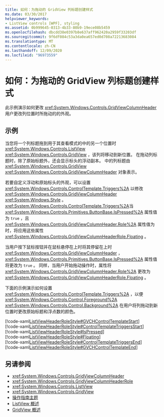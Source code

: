 ```yaml
---
title: 如何：为拖动的 GridView 列标题创建样式
ms.date: 03/30/2017
helpviewer_keywords:
- ListView controls [WPF], styling
ms.assetid: 0b999645-0313-4b33-80b9-19ece08b5459
ms.openlocfilehash: dbcdd38e0397b8e637aff962420a2959f33203df
ms.sourcegitcommit: 9f6df084c53a3da0ea657ed0d708a72213683084
ms.translationtype: MT
ms.contentlocale: zh-CN
ms.lasthandoff: 12/09/2020
ms.locfileid: "96973559"
---
```

# <a name="how-to-create-a-style-for-a-dragged-gridview-column-header"></a>如何：为拖动的 GridView 列标题创建样式
此示例演示如何更改 <xref:System.Windows.Controls.GridViewColumnHeader> 用户更改列位置时所拖动的的外观。  
  
## <a name="example"></a>示例  
 当您将一个列标题拖到用于其查看模式的中的另一个位置时 <xref:System.Windows.Controls.ListView> <xref:System.Windows.Controls.GridView> ，该列将移动到新位置。 在拖动列标题时，除了原始标题外，还会显示标头的浮动副本。 中的列标题由 <xref:System.Windows.Controls.GridView> <xref:System.Windows.Controls.GridViewColumnHeader> 对象表示。  
  
 若要自定义浮动和原始标头的外观，可以设置 <xref:System.Windows.Controls.ControlTemplate.Triggers%2A> 以修改 <xref:System.Windows.Controls.GridViewColumnHeader> <xref:System.Windows.Style> 。 <xref:System.Windows.Controls.ControlTemplate.Triggers%2A>当 <xref:System.Windows.Controls.Primitives.ButtonBase.IsPressed%2A> 属性值为 `true` ，且 <xref:System.Windows.Controls.GridViewColumnHeader.Role%2A> 属性值为时，将应用这些属性 <xref:System.Windows.Controls.GridViewColumnHeaderRole.Floating> 。  
  
 当用户按下鼠标按钮并在鼠标悬停在上时将其停留在上时 <xref:System.Windows.Controls.GridViewColumnHeader> ， <xref:System.Windows.Controls.Primitives.ButtonBase.IsPressed%2A> 属性值将更改为 `true` 。 同样，当用户开始拖动操作时，属性将 <xref:System.Windows.Controls.GridViewColumnHeader.Role%2A> 更改为 <xref:System.Windows.Controls.GridViewColumnHeaderRole.Floating> 。  
  
 下面的示例演示如何设置 <xref:System.Windows.Controls.ControlTemplate.Triggers%2A> ，以便 <xref:System.Windows.Controls.Control.Foreground%2A> <xref:System.Windows.Controls.Control.Background%2A> 在用户将列拖动到新位置时更改原始标题和浮点数的颜色。  
  
 [!code-xaml[ListViewHeaderRoleStyle#GVCHControlTemplateStart](~/samples/snippets/csharp/VS_Snippets_Wpf/ListViewHeaderRoleStyle/CS/Window1.xaml#gvchcontroltemplatestart)]  
[!code-xaml[ListViewHeaderRoleStyle#ControlTemplateTriggersStart](~/samples/snippets/csharp/VS_Snippets_Wpf/ListViewHeaderRoleStyle/CS/Window1.xaml#controltemplatetriggersstart)]  
[!code-xaml[ListViewHeaderRoleStyle#IsPressed](~/samples/snippets/csharp/VS_Snippets_Wpf/ListViewHeaderRoleStyle/CS/Window1.xaml#ispressed)]  
[!code-xaml[ListViewHeaderRoleStyle#Floating](~/samples/snippets/csharp/VS_Snippets_Wpf/ListViewHeaderRoleStyle/CS/Window1.xaml#floating)]  
[!code-xaml[ListViewHeaderRoleStyle#ControlTemplateTriggersEnd](~/samples/snippets/csharp/VS_Snippets_Wpf/ListViewHeaderRoleStyle/CS/Window1.xaml#controltemplatetriggersend)]  
[!code-xaml[ListViewHeaderRoleStyle#GVCHControlTemplateEnd](~/samples/snippets/csharp/VS_Snippets_Wpf/ListViewHeaderRoleStyle/CS/Window1.xaml#gvchcontroltemplateend)]  
  
## <a name="see-also"></a>另请参阅

- <xref:System.Windows.Controls.GridViewColumnHeader>
- <xref:System.Windows.Controls.GridViewColumnHeaderRole>
- <xref:System.Windows.Controls.ListView>
- <xref:System.Windows.Controls.GridView>
- [操作指南主题](listview-how-to-topics.md)
- [ListView 概述](listview-overview.md)
- [GridView 概述](gridview-overview.md)
